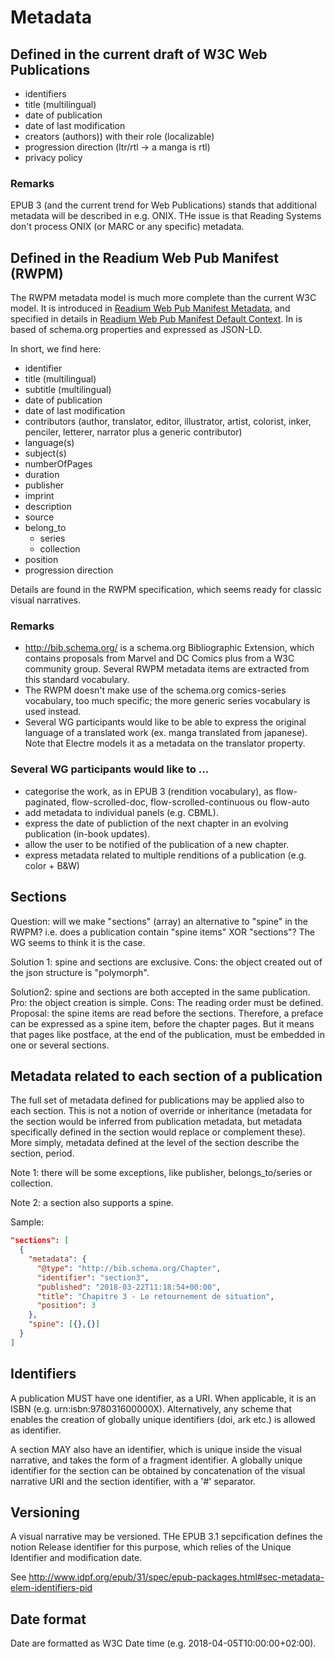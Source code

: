 # Metadata

## Defined in the current draft of W3C Web Publications

- identifiers
- title (multilingual)
- date of publication
- date of last modification
- creators (authors)) with their role (localizable)
- progression direction (ltr/rtl -> a manga is rtl)
- privacy policy

### Remarks

EPUB 3 (and the current trend for Web Publications) stands that additional metadata will be described in e.g. ONIX. THe issue is that Reading Systems don't process ONIX (or MARC or any specific) metadata.

## Defined in the Readium Web Pub Manifest (RWPM)

The RWPM metadata model is much more complete than the current W3C model. It is introduced in [Readium Web Pub Manifest Metadata](https://github.com/readium/webpub-manifest#metadata), and specified in details in [Readium Web Pub Manifest Default Context](https://github.com/readium/webpub-manifest/tree/master/contexts/default). In is based of schema.org properties and expressed as JSON-LD.

In short, we find here: 

- identifier
- title (multilingual)
- subtitle (multilingual)
- date of publication
- date of last modification
- contributors (author, translator, editor, illustrator, artist, colorist, inker, penciler, letterer, narrator plus a generic contributor)
- language(s)
- subject(s)
- numberOfPages
- duration
- publisher
- imprint
- description
- source
- belong_to
  - series
  - collection
- position
- progression direction

Details are found in the RWPM specification, which seems ready for classic visual narratives.

### Remarks

* http://bib.schema.org/ is a schema.org Bibliographic Extension, which contains proposals from Marvel and DC Comics plus from a W3C community group. Several RWPM metadata items are extracted from this standard vocabulary.
* The RWPM doesn't make use of the schema.org comics-series vocabulary, too much specific; the more generic series vocabulary is used instead. 
* Several WG participants would like to be able to express the original language of a translated work (ex. manga translated from japanese). Note that Electre models it as a metadata on the translator property.

### Several WG participants would like to ... 

* categorise the work, as in EPUB 3 (rendition vocabulary), as flow-paginated, flow-scrolled-doc, flow-scrolled-continuous ou flow-auto
* add metadata to individual panels (e.g. CBML).
* express the date of publiction of the next chapter in an evolving publication (in-book updates).
* allow the user to be notified of the publication of a new chapter.
* express metadata related to multiple renditions of a publication (e.g. color + B&amp;W)

## Sections

Question: will we make "sections" (array) an alternative to "spine" in the RWPM? i.e. does a publication contain "spine items" XOR "sections"? The WG seems to think it is the case.  

Solution 1: spine and sections are exclusive.
Cons: the object created out of the json structure is "polymorph". 

Solution2: spine and sections are both accepted in the same publication.
Pro: the object creation is simple. 
Cons: The reading order must be defined.
Proposal: the spine items are read before the sections. Therefore, a preface can be expressed as a spine item, before the chapter pages. But it means that pages like postface, at the end of the publication, must be embedded in one or several sections.   

## Metadata related to each section of a publication

The full set of metadata defined for publications may be applied also to each section. This is not a notion of override or inheritance (metadata for the section would be inferred from publication metadata, but metadata specifically defined in the section would replace or complement these). More simply, metadata defined at the level of the section describe the section, period. 

Note 1: there will be some exceptions, like publisher, belongs_to/series or collection.

Note 2: a section also supports a spine.

Sample:

```json
"sections": [
  {
    "metadata": {
      "@type": "http://bib.schema.org/Chapter",
      "identifier": "section3",
      "published": "2018-03-22T11:18:54+00:00",
      "title": "Chapitre 3 - Le retournement de situation",
      "position": 3
    },
    "spine": [{},{}]
  }
]
```

## Identifiers

A publication MUST have one identifier, as a URI. When applicable, it is an ISBN (e.g. urn:isbn:978031600000X). Alternatively, any scheme that enables the creation of globally unique identifiers (doi, ark etc.) is allowed as identifier. 

A section MAY also have an identifier, which is unique inside the visual narrative, and takes the form of a fragment identifier. A globally unique identifier for the section can be obtained by concatenation of the visual narrative URI and the section identifier, with a '#' separator.  

## Versioning

A visual narrative may be versioned. THe EPUB 3.1 sepcification defines the notion Release identifier for this purpose, which relies of the Unique Identifier and modification date. 

See http://www.idpf.org/epub/31/spec/epub-packages.html#sec-metadata-elem-identifiers-pid


## Date format
Date are formatted as W3C Date time (e.g. 2018-04-05T10:00:00+02:00).



